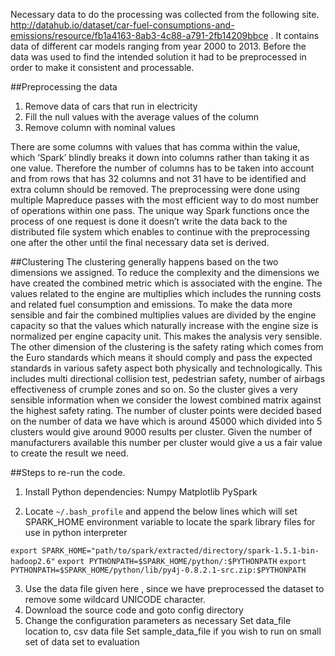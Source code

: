 Necessary data to do the processing was collected from the following site. http://datahub.io/dataset/car-fuel-consumptions-and-emissions/resource/fb1a4163-8ab3-4c88-a791-2fb14209bbce . It contains data of different car models ranging from year 2000 to 2013. Before the data was used to find the intended solution it had to be preprocessed in order to make it consistent and processable. 

##Preprocessing the data
1.  Remove data of cars that run in electricity
2.  Fill the null values with the average values of the column
3.  Remove column with nominal values

There are some columns with values that has comma within the value, which ‘Spark’ blindly breaks it down into columns rather than taking it as one value. Therefore the number of columns has to be taken into account and from rows that has 32 columns and not 31 have to be identified and extra column should be removed. 
	The preprocessing were done using multiple Mapreduce passes with the most efficient way to do most number of operations within one pass. The unique way Spark functions once the process of one request is done it doesn’t write the data back to the distributed file system which enables to continue with the preprocessing one after the other until the final necessary data set is derived. 
	
##Clustering
The clustering generally happens based on the two dimensions we assigned. To reduce the complexity and the dimensions we have created the combined metric which is associated with the engine. The values related to the engine are multiplies which includes the running costs and related fuel consumption and emissions. To make the data more sensible and fair the combined multiplies values are divided by the engine capacity so that the values which naturally increase with the engine size is normalized per engine capacity unit. This makes the analysis very sensible. The other dimension of the clustering is the safety rating which comes from the Euro standards which means it should comply and pass the expected standards in various safety aspect both physically and technologically. This includes multi directional collision test, pedestrian safety, number of airbags effectiveness of crumple zones and so on. So the cluster gives a very sensible information when we consider the lowest combined matrix against the highest safety rating. 
The number of cluster points were decided based on the number of data we have which is around 45000 which divided into 5 clusters would give around 9000 results per cluster. Given the number of manufacturers available this number per cluster would give a us a fair value to create the result we need.

##Steps to re-run the code. 

1. Install Python dependencies:
  Numpy
  Matplotlib
  PySpark


2. Locate `~/.bash_profile`  and append the below lines which will set SPARK_HOME environment variable to locate the spark library files for use in python interpreter 

`export SPARK_HOME="path/to/spark/extracted/directory/spark-1.5.1-bin-hadoop2.6"`
`export PYTHONPATH=$SPARK_HOME/python/:$PYTHONPATH`
`export PYTHONPATH=$SPARK_HOME/python/lib/py4j-0.8.2.1-src.zip:$PYTHONPATH`

3. Use the data file given here , since we have preprocessed the dataset to remove some wildcard UNICODE character. 
4. Download the source code and goto config directory
5. Change the configuration parameters as necessary
    Set data_file location to, csv data file
    Set sample_data_file if you wish to run on small set of data set to evaluation
